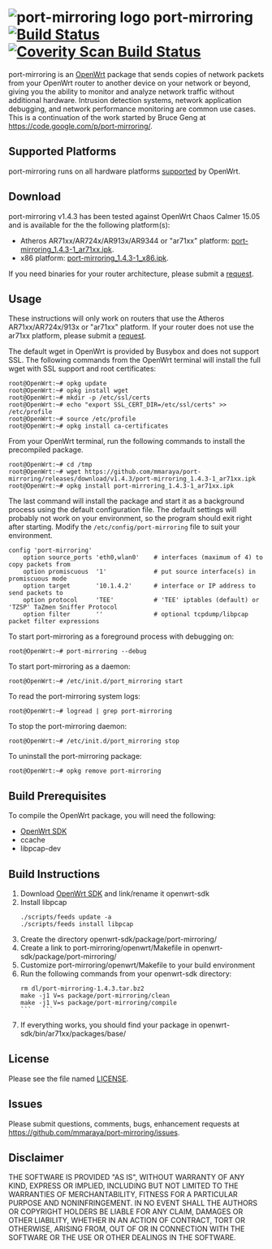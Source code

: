 ![port-mirroring logo](icon.png "port-mirroring") port-mirroring [![Build Status](https://travis-ci.org/mmaraya/port-mirroring.svg?branch=master)](https://travis-ci.org/mmaraya/port-mirroring) [![Coverity Scan Build Status](https://scan.coverity.com/projects/6700/badge.svg)](https://scan.coverity.com/projects/mmaraya-port-mirroring)
==============

port-mirroring is an [OpenWrt](https://openwrt.org) package that sends copies of network packets from your OpenWrt router to another device on your network or beyond, giving you the ability to monitor and analyze network traffic without additional hardware. Intrusion detection systems, network application debugging, and network performance monitoring are common use cases. This is a continuation of the work started by Bruce Geng at https://code.google.com/p/port-mirroring/.

Supported Platforms
-------------------

port-mirroring runs on all hardware platforms [supported](http://wiki.openwrt.org/toh/start) by OpenWrt. 

Download
--------
port-mirroring v1.4.3 has been tested against OpenWrt Chaos Calmer 15.05 and is available for the the following platform(s):
* Atheros AR71xx/AR724x/AR913x/AR9344 or "ar71xx" platform: [port-mirroring_1.4.3-1_ar71xx.ipk](https://github.com/mmaraya/port-mirroring/releases/download/v1.4.3/port-mirroring_1.4.3-1_ar71xx.ipk). 
* x86 platform: [port-mirroring_1.4.3-1_x86.ipk](https://github.com/mmaraya/port-mirroring/releases/download/v1.4.3/port-mirroring_1.4.3-1_x86.ipki).

If you need binaries for your router architecture, please submit a [request](https://github.com/mmaraya/port-mirroring/issues). 


Usage
-----
These instructions will only work on routers that use the Atheros AR71xx/AR724x/913x or "ar71xx" platform. If your router does not use the ar71xx platform, please submit a [request](https://github.com/mmaraya/port-mirroring/issues).

The default wget in OpenWrt is provided by Busybox and does not support SSL. The following commands from the OpenWrt terminal will install the full wget with SSL support and root certificates:
```
root@OpenWrt:~# opkg update
root@OpenWrt:~# opkg install wget
root@OpenWrt:~# mkdir -p /etc/ssl/certs
root@OpenWrt:~# echo "export SSL_CERT_DIR=/etc/ssl/certs" >> /etc/profile
root@OpenWrt:~# source /etc/profile
root@OpenWrt:~# opkg install ca-certificates
```

From your OpenWrt terminal, run the following commands to install the precompiled package.
```
root@OpenWrt:~# cd /tmp
root@OpenWrt:~# wget https://github.com/mmaraya/port-mirroring/releases/download/v1.4.3/port-mirroring_1.4.3-1_ar71xx.ipk
root@OpenWrt:~# opkg install port-mirroring_1.4.3-1_ar71xx.ipk
```
The last command will install the package and start it as a background process using the default configuration file. The default settings will probably not work on your environment, so the program should exit right after starting. Modify the `/etc/config/port-mirroring` file to suit your environment.
```
config 'port-mirroring'
    option source_ports 'eth0,wlan0'    # interfaces (maximum of 4) to copy packets from
    option promiscuous  '1'             # put source interface(s) in promiscuous mode
    option target       '10.1.4.2'      # interface or IP address to send packets to
    option protocol     'TEE'           # 'TEE' iptables (default) or 'TZSP' TaZmen Sniffer Protocol 
    option filter       ''              # optional tcpdump/libpcap packet filter expressions
```
To start port-mirroring as a foreground process with debugging on:
```
root@OpenWrt:~# port-mirroring --debug
```
To start port-mirroring as a daemon:
```
root@OpenWrt:~# /etc/init.d/port_mirroring start
```
To read the port-mirroring system logs:
```
root@OpenWrt:~# logread | grep port-mirroring
```
To stop the port-mirroring daemon:
```
root@OpenWrt:~# /etc/init.d/port_mirroring stop
```
To uninstall the port-mirroring package:
```
root@OpenWrt:~# opkg remove port-mirroring
```

Build Prerequisites
-------------------

To compile the OpenWrt package, you will need the following:

   * [OpenWrt SDK](http://wiki.openwrt.org/doc/howto/obtain.firmware.sdk)
   * ccache
   * libpcap-dev

Build Instructions
------------------

1. Download [OpenWrt SDK](http://wiki.openwrt.org/doc/howto/obtain.firmware.sdk) and link/rename it openwrt-sdk
2. Install libpcap
   ```
   ./scripts/feeds update -a
   ./scripts/feeds install libpcap
   
2. Create the directory openwrt-sdk/package/port-mirroring/
3. Create a link to port-mirroring/openwrt/Makefile in openwrt-sdk/package/port-mirroring/
4. Customize port-mirroring/openwrt/Makefile to your build environment
5. Run the following commands from your openwrt-sdk directory:
   ```
   rm dl/port-mirroring-1.4.3.tar.bz2
   make -j1 V=s package/port-mirroring/clean
   make -j1 V=s package/port-mirroring/compile
   ```   ```
6. If everything works, you should find your package in openwrt-sdk/bin/ar71xx/packages/base/

License
-------

Please see the file named [LICENSE](https://github.com/mmaraya/port-mirroring/blob/master/LICENSE). 

Issues
------

Please submit questions, comments, bugs, enhancement requests at https://github.com/mmaraya/port-mirroring/issues.

Disclaimer
----------

THE SOFTWARE IS PROVIDED "AS IS", WITHOUT WARRANTY OF ANY KIND, EXPRESS OR IMPLIED, INCLUDING BUT NOT LIMITED TO THE WARRANTIES OF MERCHANTABILITY, FITNESS FOR A PARTICULAR PURPOSE AND NONINFRINGEMENT. IN NO EVENT SHALL THE AUTHORS OR COPYRIGHT HOLDERS BE LIABLE FOR ANY CLAIM, DAMAGES OR OTHER LIABILITY, WHETHER IN AN ACTION OF CONTRACT, TORT OR OTHERWISE, ARISING FROM, OUT OF OR IN CONNECTION WITH THE SOFTWARE OR THE USE OR OTHER DEALINGS IN THE SOFTWARE.

